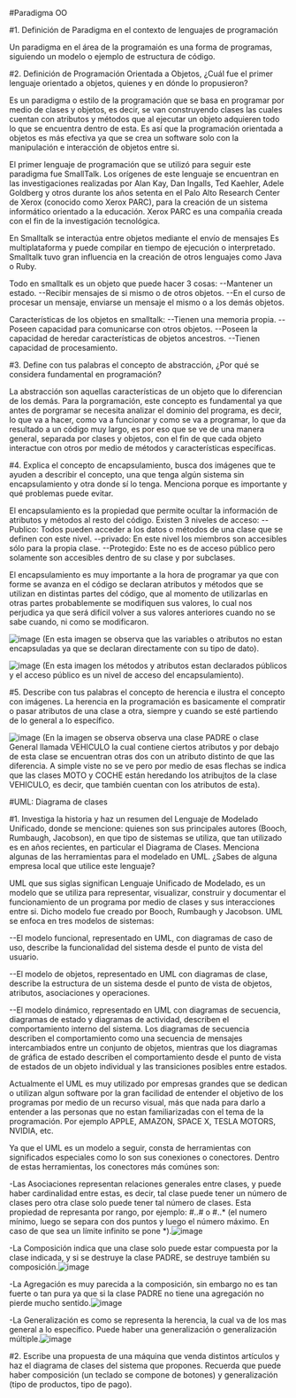#Paradigma OO

#1. Definición de Paradigma en el contexto de lenguajes de programación

Un paradigma en el área de la programaión es una forma de programas, siguiendo un modelo o ejemplo de estructura de código.
   
   
#2. Definición de Programación Orientada a Objetos, ¿Cuál fue el primer lenguaje orientado a objetos, quienes y en dónde lo propusieron?

Es un paradigma o estilo de la programación que se basa en programar por medio de clases y objetos, es decir, se van construyendo clases las cuales cuentan con atributos y métodos que al ejecutar un objeto adquieren todo lo que se encuentra dentro de esta. Es así que la programación orientada a objetos es más efectiva ya que se crea un software solo con la manipulación e interacción de objetos entre si. 

El primer lenguaje de programación que se utilizó para seguir este paradigma fue SmallTalk. Los orígenes de este lenguaje se encuentran en las investigaciones realizadas por Alan Kay, Dan Ingalls, Ted Kaehler, Adele Goldberg y otros durante los años setenta en el Palo Alto Research Center de Xerox (conocido como Xerox PARC), para la creación de un sistema informático orientado a la educación. Xerox PARC es una compañia creada con el fin de la investigación tecnológica.  

En Smalltalk se interactúa entre objetos mediante el envío de mensajes Es multiplataforma y puede compilar en tiempo de ejecución o interpretado. Smalltalk tuvo gran influencia en la creación de otros lenguajes como Java o Ruby.

Todo en smalltalk es un objeto que puede hacer 3 cosas:
--Mantener un estado.
--Recibir mensajes de si mismo o de otros objetos.
--En el curso de procesar un mensaje, enviarse un mensaje el mismo o a los demás objetos.

Características de los objetos en smalltalk:
--Tienen una memoria propia.
--Poseen capacidad para comunicarse con otros objetos.
--Poseen la capacidad de heredar características de objetos ancestros.
--Tienen capacidad de procesamiento.


#3. Define con tus palabras el concepto de abstracción, ¿Por qué se considera fundamental en programación?

La abstracción son aquellas características de un objeto que lo diferencian de los demás.
Para la porgramación, este concepto es fundamental ya que antes de porgramar se necesita analizar el dominio del programa, es decir, lo que va a hacer, como  va a funcionar y como se va a programar, lo que da resultado a un código muy largo, es por eso que se ve de una manera general, separada por clases y objetos, con el fin de que cada objeto interactue con otros por medio de métodos y características específicas.
   
   
#4. Explica el concepto de encapsulamiento, busca dos imágenes que te ayuden a describir el concepto, una que tenga algún sistema sin encapsulamiento y otra donde sí lo tenga. Menciona porque es importante y qué problemas puede evitar.

El encapsulamiento es la propiedad que permite ocultar la información de atributos y métodos al resto del código. Existen 3 niveles de acceso:
 --Publico: Todos pueden acceder a los datos o métodos de una clase que se definen con este nivel.
 --privado: En este nivel los miembros son accesibles sólo para la propia clase.
 --Protegido: Este no es de acceso público pero solamente son accesibles dentro de su clase y por subclases.

El encapsulamiento es muy importante a la hora de programar ya que con forme se avanza en el código se declaran atributos y métodos que se utilizan en distintas partes del código, que al momento de utilizarlas en otras partes probablemente se modifiquen sus valores, lo cual nos perjudica ya que será difícil volver a sus valores anteriores cuando no se sabe cuando, ni como se modificaron.

![image](https://user-images.githubusercontent.com/126824615/224860281-d417a138-e978-40c3-969c-3a868b35f43e.png) (En esta imagen se observa que las variables o atributos no estan encapsuladas ya que se declaran directamente con su tipo de dato).

![image](https://user-images.githubusercontent.com/126824615/224860427-38182626-905d-42d4-a0eb-4584c2720d97.png) (En esta imagen los métodos y atributos estan declarados públicos y el acceso público es un nivel de acceso del encapsulamiento).


#5. Describe con tus palabras el concepto de herencia e ilustra el concepto con imágenes.
La herencia en la programación es basicamente el compratir o pasar atributos de una clase a otra, siempre y cuando se esté partiendo de lo general a lo específico.

![image](https://user-images.githubusercontent.com/126824615/224861813-cd9af43c-9412-479c-b603-f7031132c582.png) (En la imagen se observa observa una clase PADRE o clase General llamada VEHICULO la cual contiene ciertos atributos y por debajo de esta clase se encuentran otras dos con un atributo distinto de que las diferencia. A simple viste no se ve pero por medio de esas flechas se indica que las clases MOTO y COCHE están heredando los atribujtos de la clase VEHICULO, es decir, que también cuentan con los atributos de esta).



#UML: Diagrama de clases

#1. Investiga la historia y haz un resumen del Lenguaje de Modelado Unificado, donde se mencione: quienes son sus principales autores (Booch, Rumbaugh, Jacobson), en que tipo de sistemas se utiliza, que tan utilizado es en años recientes, en particular el Diagrama de Clases. Menciona algunas de las herramientas para el modelado en UML. ¿Sabes de alguna empresa local que utilice este lenguaje?

UML que sus siglas significan Lenguaje Unificado de Modelado, es un modelo que se utiliza para representar, visualizar, construir y documentar el funcionamiento de un programa por medio de clases y sus interacciones entre si. Dicho modelo fue creado por Booch, Rumbaugh y Jacobson. UML se enfoca en tres modelos de sistemas:

--El modelo funcional, representado en UML, con diagramas de caso de uso, describe la funcionalidad del sistema desde el punto de vista del usuario.

--El modelo de objetos, representado en UML con diagramas de clase, describe la estructura de un sistema desde el punto de vista de objetos, atributos, asociaciones y operaciones.

--El modelo dinámico, representado en UML con diagramas de secuencia, diagramas de estado y diagramas de actividad, describen el comportamiento interno del sistema. Los diagramas de secuencia describen el comportamiento como una secuencia de mensajes intercambiados entre un conjunto de objetos, mientras que los diagramas de gráfica de estado describen el comportamiento desde el punto de vista de estados de un objeto individual y las transiciones posibles entre estados.

Actualmente el UML es muy utilizado por empresas grandes que se dedican o utilizan algun software por la gran facilidad de entender el objetivo de los programas por medio de un recurso visual, más que nada para darlo a entender a las personas que no estan familiarizadas con el tema de la programación. Por ejemplo APPLE, AMAZON, SPACE X, TESLA MOTORS, NVIDIA, etc.

Ya que el UML es un modelo a seguir, consta de herramientas con significados especiales como lo son sus conexiones o conectores. Dentro de estas herramientas, los conectores más comúnes son:

-Las Asociaciones representan relaciones generales entre clases, y puede haber cardinalidad entre estas, es decir, tal clase puede tener un número de clases pero otra clase solo puede tener tal número de clases. Esta propiedad de represanta por rango, por ejemplo: #..# o #..* (el numero mínimo, luego se separa con dos puntos y luego el número máximo. En caso de que sea un límite infinito se pone *).![image](https://user-images.githubusercontent.com/126824615/224872095-17c99660-4733-4fef-9426-8218927606be.png)

-La Composición indica que una clase solo puede estar compuesta por la clase indicada, y si se destruye la clase PADRE, se destruye también su composición.![image](https://user-images.githubusercontent.com/126824615/224872566-508c3912-cee1-44df-9f85-8dfa7c76af5c.png)

-La Agregación es muy parecida a la composición, sin embargo no es tan fuerte o tan pura ya que si la clase PADRE no tiene una agregación no pierde mucho sentido.![image](https://user-images.githubusercontent.com/126824615/224872917-0c969c73-1846-45cd-b821-de4abf1abad7.png)

-La Generalización es como se representa la herencia, la cual va de los mas general a lo específico. Puede haber una generalización o generalización múltiple.![image](https://user-images.githubusercontent.com/126824615/224873313-bcc08489-9bcc-474b-bdb1-1068f8023aff.png)


#2. Escribe una propuesta de una máquina que venda distintos artículos y haz el diagrama de clases del sistema que propones. Recuerda que puede haber composición (un teclado se compone de botones) y generalización (tipo de productos, tipo de pago).

